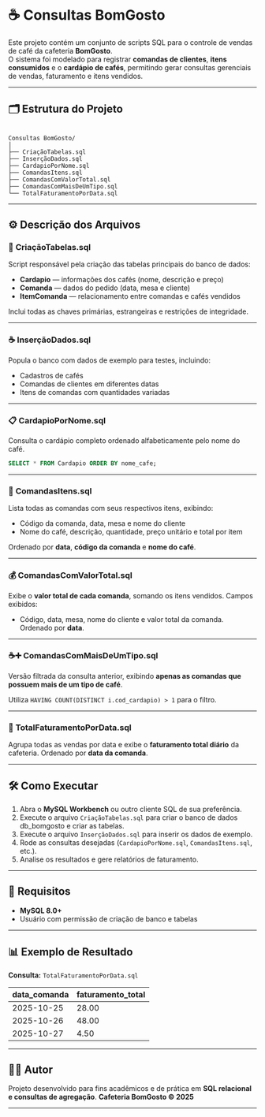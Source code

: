 # ☕ Consultas BomGosto

Este projeto contém um conjunto de scripts SQL para o controle de vendas de café da cafeteria **BomGosto**.  
O sistema foi modelado para registrar **comandas de clientes**, **itens consumidos** e o **cardápio de cafés**, permitindo gerar consultas gerenciais de vendas, faturamento e itens vendidos.

---

## 🗂️ Estrutura do Projeto

```

Consultas BomGosto/
│
├── CriaçãoTabelas.sql
├── InserçãoDados.sql
├── CardapioPorNome.sql
├── ComandasItens.sql
├── ComandasComValorTotal.sql
├── ComandasComMaisDeUmTipo.sql
└── TotalFaturamentoPorData.sql

````

---

## ⚙️ Descrição dos Arquivos

### 🧱 **CriaçãoTabelas.sql**
Script responsável pela criação das tabelas principais do banco de dados:
- **Cardapio** — informações dos cafés (nome, descrição e preço)
- **Comanda** — dados do pedido (data, mesa e cliente)
- **ItemComanda** — relacionamento entre comandas e cafés vendidos

Inclui todas as chaves primárias, estrangeiras e restrições de integridade.

---

### ☕ **InserçãoDados.sql**
Popula o banco com dados de exemplo para testes, incluindo:
- Cadastros de cafés
- Comandas de clientes em diferentes datas
- Itens de comandas com quantidades variadas

---

### 📋 **CardapioPorNome.sql**
Consulta o cardápio completo ordenado alfabeticamente pelo nome do café.

```sql
SELECT * FROM Cardapio ORDER BY nome_cafe;
````

---

### 🧾 **ComandasItens.sql**

Lista todas as comandas com seus respectivos itens, exibindo:

* Código da comanda, data, mesa e nome do cliente
* Nome do café, descrição, quantidade, preço unitário e total por item

Ordenado por **data**, **código da comanda** e **nome do café**.

---

### 💰 **ComandasComValorTotal.sql**

Exibe o **valor total de cada comanda**, somando os itens vendidos.
Campos exibidos:

* Código, data, mesa, nome do cliente e valor total da comanda.
  Ordenado por **data**.

---

### ☕➕ **ComandasComMaisDeUmTipo.sql**

Versão filtrada da consulta anterior, exibindo **apenas as comandas que possuem mais de um tipo de café**.

Utiliza `HAVING COUNT(DISTINCT i.cod_cardapio) > 1` para o filtro.

---

### 📆 **TotalFaturamentoPorData.sql**

Agrupa todas as vendas por data e exibe o **faturamento total diário** da cafeteria.
Ordenado por **data da comanda**.

---

## 🛠️ Como Executar

1. Abra o **MySQL Workbench** ou outro cliente SQL de sua preferência.
2. Execute o arquivo `CriaçãoTabelas.sql` para criar o banco de dados db_bomgosto e criar as tabelas.
3. Execute o arquivo `InserçãoDados.sql` para inserir os dados de exemplo.
4. Rode as consultas desejadas (`CardapioPorNome.sql`, `ComandasItens.sql`, etc.).
5. Analise os resultados e gere relatórios de faturamento.

---

## 🧩 Requisitos

* **MySQL 8.0+**
* Usuário com permissão de criação de banco e tabelas

---

## 📊 Exemplo de Resultado

**Consulta:** `TotalFaturamentoPorData.sql`

| data_comanda | faturamento_total |
| ------------ | ----------------- |
| 2025-10-25   | 28.00             |
| 2025-10-26   | 48.00             |
| 2025-10-27   | 4.50              |

---

## 👩‍💻 Autor

Projeto desenvolvido para fins acadêmicos e de prática em **SQL relacional e consultas de agregação**.
**Cafeteria BomGosto © 2025**

---

